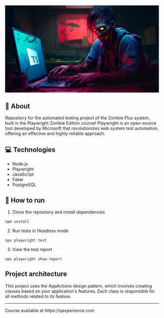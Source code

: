 ![poster](https://raw.githubusercontent.com/qaxperience/thumbnails/main/playwright-zombie.png)

## 🤘 About

Repository for the automated testing project of the Zombie Plus system, built in the Playwright Zombie Edition course! Playwright is an open-source tool developed by Microsoft that revolutionizes web system test automation, offering an effective and highly reliable approach.

## 💻 Technologies
- Node.js
- Playwright
- JavaScript
- Faker
- PostgreSQL

## 🤖 How to run

1. Clone the repository and install dependencies
```
npm install
```

2. Run tests in Headless mode
```
npx playwright test 
```

3. View the test report
```
npx playwright show-report
```

## Project architecture

This project uses the AppActions design pattern, which involves creating classes based on your application's features. Each class is responsible for all methods related to its feature. 

<hr>
Course available at https://qaxperience.com

